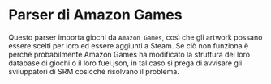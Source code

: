 # Parser di Amazon Games

Questo parser importa giochi da `Amazon Games`, così che gli artwork possano essere scelti per loro ed essere aggiunti a Steam. Se ciò non funziona è perché probabilmente Amazon Games ha modificato la struttura del loro database di giochi o il loro fuel.json, in tal caso si prega di avvisare gli sviluppatori di SRM cosicché risolvano il problema. 